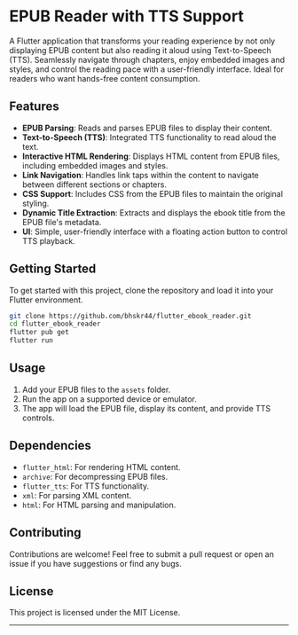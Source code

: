 # EPUB Reader with TTS Support

A Flutter application that transforms your reading experience by not only displaying EPUB content but also reading it aloud using Text-to-Speech (TTS). Seamlessly navigate through chapters, enjoy embedded images and styles, and control the reading pace with a user-friendly interface. Ideal for readers who want hands-free content consumption.

## Features

- **EPUB Parsing**: Reads and parses EPUB files to display their content.
- **Text-to-Speech (TTS)**: Integrated TTS functionality to read aloud the text.
- **Interactive HTML Rendering**: Displays HTML content from EPUB files, including embedded images and styles.
- **Link Navigation**: Handles link taps within the content to navigate between different sections or chapters.
- **CSS Support**: Includes CSS from the EPUB files to maintain the original styling.
- **Dynamic Title Extraction**: Extracts and displays the ebook title from the EPUB file's metadata.
- **UI**: Simple, user-friendly interface with a floating action button to control TTS playback.

## Getting Started

To get started with this project, clone the repository and load it into your Flutter environment.

```bash
git clone https://github.com/bhskr44/flutter_ebook_reader.git
cd flutter_ebook_reader
flutter pub get
flutter run
```

## Usage

1. Add your EPUB files to the `assets` folder.
2. Run the app on a supported device or emulator.
3. The app will load the EPUB file, display its content, and provide TTS controls.

## Dependencies

- `flutter_html`: For rendering HTML content.
- `archive`: For decompressing EPUB files.
- `flutter_tts`: For TTS functionality.
- `xml`: For parsing XML content.
- `html`: For HTML parsing and manipulation.

## Contributing

Contributions are welcome! Feel free to submit a pull request or open an issue if you have suggestions or find any bugs.

## License

This project is licensed under the MIT License.

---

